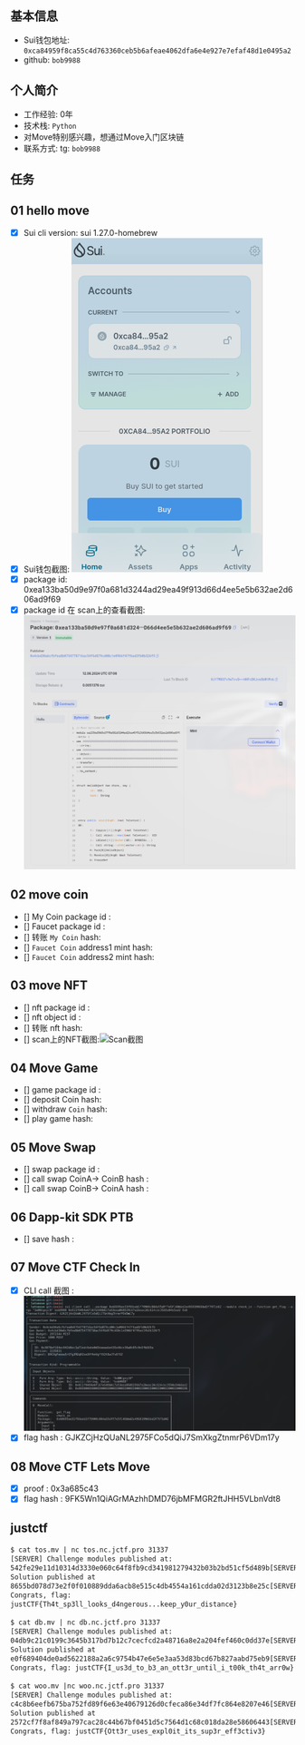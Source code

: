 ## 基本信息
- Sui钱包地址: `0xca84959f8ca55c4d763360ceb5b6afeae4062dfa6e4e927e7efaf48d1e0495a2`
- github: `bob9988`

## 个人简介
- 工作经验: 0年
- 技术栈: `Python`
- 对Move特别感兴趣，想通过Move入门区块链
- 联系方式: tg: `bob9988` 

## 任务

##   01 hello move  
- [x] Sui cli version: sui 1.27.0-homebrew
- [x] Sui钱包截图: ![Sui钱包截图](./images/w.png)
- [x] package id: 0xea133ba50d9e97f0a681d3244ad29ea49f913d66d4ee5e5b632ae2d606ad9f69
- [x] package id 在 scan上的查看截图:![Scan截图](./images/p.png)

##   02 move coin
- [] My Coin package id : 
- [] Faucet package id : 
- [] 转账 `My Coin` hash:
- [] `Faucet Coin` address1 mint hash:
- [] `Faucet Coin` address2 mint hash:

##   03 move NFT
- [] nft package id :
- [] nft object id : 
- [] 转账 nft  hash:
- [] scan上的NFT截图:![Scan截图](./images/你的图片地址)

##   04 Move Game
- [] game package id :
- [] deposit Coin hash:
- [] withdraw `Coin` hash:
- [] play game hash:

##   05 Move Swap
- [] swap package id :
- [] call swap CoinA-> CoinB  hash :
- [] call swap CoinB-> CoinA  hash :

##   06 Dapp-kit SDK PTB
- [] save hash :

##   07 Move CTF Check In
- [x] CLI call 截图 : ![截图](./images/cli.png)
- [x] flag hash : GJKZCjHzQUaNL2975FCo5dQiJ7SmXkgZtnmrP6VDm17y

##   08 Move CTF Lets Move
- [x] proof : 0x3a685c43
- [x] flag hash : 9FK5Wn1QiAGrMAzhhDMD76jbMFMGR2ftJHH5VLbnVdt8

##   justctf

```
$ cat tos.mv | nc tos.nc.jctf.pro 31337
[SERVER] Challenge modules published at: 542fe29e11d10314d3330e060c64f8fb9cd341981279432b03b2bd51cf5d489b[SERVER] Solution published at 8655bd078d73e2f0f010889dda6acb8e515c4db4554a161cdda02d3123b8e25c[SERVER] Congrats, flag: justCTF{Th4t_sp3ll_looks_d4ngerous...keep_y0ur_distance}

$ cat db.mv | nc db.nc.jctf.pro 31337
[SERVER] Challenge modules published at: 04db9c21c0199c3645b317bd7b12c7cecfcd2a48716a8e2a204fef460c0dd37e[SERVER] Solution published at e0f689404de0ad5622188a2a6c9754b47e6e5e3aa53d83bcd67b827aabd75eb9[SERVER] Congrats, flag: justCTF{I_us3d_to_b3_an_ott3r_until_i_t00k_th4t_arr0w}

$ cat woo.mv |nc woo.nc.jctf.pro 31337
[SERVER] Challenge modules published at: c4c8b6eefb675ba752fd89f6e63e40679126d0cfeca86e34df7fc864e8207e46[SERVER] Solution published at 2572cf7f8af849a797cac28c44b67bf0451d5c7564d1c68c018da28e58606443[SERVER] Congrats, flag: justCTF{Ott3r_uses_expl0it_its_sup3r_eff3ctiv3}
```
